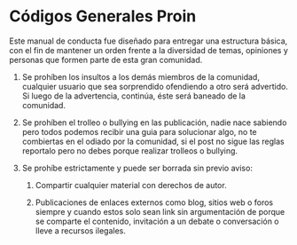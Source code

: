 Códigos Generales Proin
============

Este manual de conducta fue diseñado para entregar una estructura básica, con el fin de mantener un orden frente a la diversidad de temas, opiniones y personas que formen parte de esta gran comunidad.

 1. Se prohíben los insultos a los demás miembros de la comunidad, cualquier usuario que sea sorprendido ofendiendo a otro será advertido. Si luego de la advertencia, continúa, éste será baneado de la comunidad.

 2. Se prohíben el trolleo o bullying en las publicación, nadie nace sabiendo pero todos podemos recibir una guia para solucionar algo, no te combiertas en el odiado por la comunidad, si el post no sigue las reglas reportalo pero no debes porque realizar trolleos o bullying.
  
 3. Se prohíbe estrictamente y puede ser borrada sin previo aviso:
	 
	 1. Compartir cualquier material con derechos de autor.
	 
	 2. Publicaciones de enlaces externos como blog, sitios web o foros siempre y cuando estos solo sean link sin argumentación de porque se comparte el contenido, invitación a un debate o conversación o lleve a recursos ilegales.

